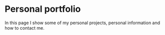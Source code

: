 # Personal portfolio
In this page I show some of my personal projects, personal information and how to contact me.

